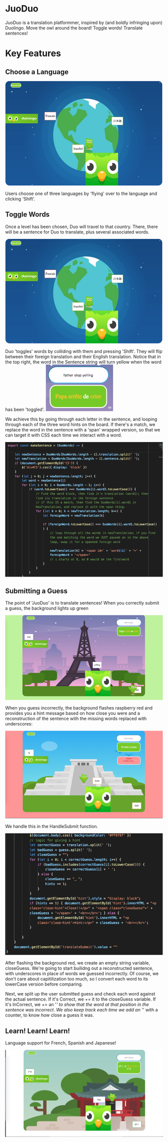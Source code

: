 # JuoDuo

JuoDuo is a translation platformmer, inspired by (and boldly infringing upon) Duolingo. Move the owl around the board! Toggle words! Translate sentences! 

# Key Features 

## Choose a Language 
![Homepage Image](readmeResources/homepage.png)

Users choose one of three languages by 'flying' over to the language and clicking 'Shift'. 


## Toggle Words 

Once a level has been chosen, Duo will travel to that country. There, there will be a sentence for Duo to translate, plus several associated words.

![Country Image](readmeResources/homepage.png)

Duo 'toggles' words by colliding with them and pressing 'Shift'. They will flip between their foreign translation and their English translation. Notice that in the top right, the word in the Sentence string will turn yellow when the word has been 'toggled'.
![Toggled Image](readmeResources/toggled.png)

We achieve this by going through each letter in the sentence, and looping through each of the three word hints on the board. If there's a match, we replace the word in the sentence with a 'span' wrapped version, so that we can target it with CSS each time we interact with a word.
 
![Make Sentence Logic](readmeResources/makeSentence.png)



## Submitting a Guess 

The point of 'JuoDuo' is to translate sentences! When you correctly submit a guess, the background lights up green

![Correct Image](readmeResources/correctGuess.png)

When you guess incorrectly, the background flashes raspberry red and provides you a hint message based on how close you were and a reconstruction of the sentence with the missing words replaced with underscores:

![Incorrect Image](readmeResources/closeGuess.png)

We handle this in the HandleSubmit function. 

![HandleSubmit Image](readmeResources/handleSubmit.png)

After flashing the background red, we create an empty string variable, closeGuess. We're going to start builidng out a reconstructed sentence, with underscores in place of words we guessed incorrectly. Of course, we don't care about capitilization too much, so I convert each word to its lowerCase version before comparing.

Next, we split up the user submitted guess and check each word against the actual sentence. If it's Correct, we += it to the closeGuess variable. If it's InCorrect, we += an '_' to show that the word at that position in the sentence was incorrect. We also keep track each time we add an '_' with a counter, to know *how* close a guess it was.

## Learn! Learn! Learn!

Language support for French, Spanish and Japanese! 


![Feed Page Image](readmeResources/japan.png)


